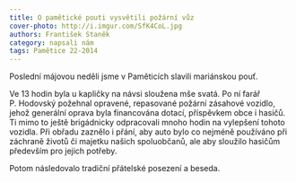 ```yaml
---
title: O pamětické pouti vysvětili požární vůz
cover-photo: http://i.imgur.com/SfK4CoL.jpg
authors: František Staněk
category: napsali nám
tags: Pamětice 22-2014 
---
```


Poslední májovou neděli jsme v Paměticích slavili mariánskou pouť.

Ve 13 hodin byla u kapličky na návsi sloužena mše svatá. Po ní farář P. Hodovský požehnal opravené, repasované požární zásahové vozidlo, jehož generální oprava byla financována dotací, příspěvkem obce i hasičů. Ti mimo to ještě brigádnicky odpracovali mnoho hodin na vylepšení tohoto vozidla. Při obřadu zaznělo i přání, aby auto bylo co nejméně používáno při záchraně životů či majetku našich spoluobčanů, ale aby sloužilo hasičům především pro jejich potřeby.

Potom následovalo tradiční přátelské posezení a beseda. 